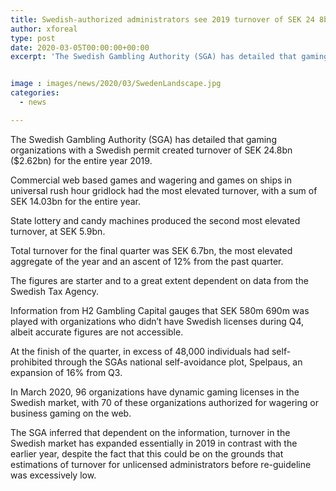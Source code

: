 ```yaml
---
title: Swedish-authorized administrators see 2019 turnover of SEK 24 8bn
author: xforeal 
type: post
date: 2020-03-05T00:00:00+00:00
excerpt: 'The Swedish Gambling Authority (SGA) has detailed that gaming organizations with a Swedish permit created turnover of SEK 24 '


image : images/news/2020/03/SwedenLandscape.jpg
categories:
  - news

---
```

The Swedish Gambling Authority (SGA) has detailed that gaming organizations with a Swedish permit created turnover of SEK 24.8bn ($2.62bn) for the entire year 2019. 

Commercial web based games and wagering and games on ships in universal rush hour gridlock had the most elevated turnover, with a sum of SEK 14.03bn for the entire year. 

State lottery and candy machines produced the second most elevated turnover, at SEK 5.9bn. 

Total turnover for the final quarter was SEK 6.7bn, the most elevated aggregate of the year and an ascent of 12&percnt; from the past quarter. 

The figures are starter and to a great extent dependent on data from the Swedish Tax Agency. 

Information from H2 Gambling Capital gauges that SEK 580m 690m was played with organizations who didn&#8217;t have Swedish licenses during Q4, albeit accurate figures are not accessible. 

At the finish of the quarter, in excess of 48,000 individuals had self-prohibited through the SGAs national self-avoidance plot, Spelpaus, an expansion of 16&percnt; from Q3. 

In March 2020, 96 organizations have dynamic gaming licenses in the Swedish market, with 70 of these organizations authorized for wagering or business gaming on the web. 

The SGA inferred that dependent on the information, turnover in the Swedish market has expanded essentially in 2019 in contrast with the earlier year, despite the fact that this could be on the grounds that estimations of turnover for unlicensed administrators before re-guideline was excessively low.